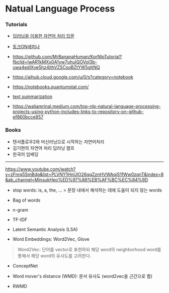 # Natual Language Process

### Tutorials

* [딥러닝을 이용한 자연어 처리 입문](https://wikidocs.net/book/2155)

* [토크ON세미나](https://www.youtube.com/watch?v=qlxrXX5uBoU)

* https://github.com/MrBananaHuman/KorNlpTutorial?fbclid=IwAR1kMXx0A1yw7uhuIQOVoI3b-uwa4edIXve5hz4ithVZSCsoBZtYW5gItNQ

* https://aihub.cloud.google.com/u/0/s?category=notebook

* https://notebooks.quantumstat.com/

* [text summarization](https://github.com/uoneway/Text-Summarization-Repo?fbclid=IwAR1v7DtoIQ5Of7Vbi2RaQlHuJXG3G0LtJlY_QpPSVcwvQGSxdaGhaoDdpu0)

* https://waliamrinal.medium.com/top-nlp-natural-language-processing-projects-using-python-includes-links-to-repository-on-github-ef860bcce857


### Books

* 텐서플로우2와 머신러닝으로 시작하는 자연어처리
* 김기현의 자연어 처리 딥러닝 캠프
* 한국어 임베딩

----------------------------------------------------------------------------


https://www.youtube.com/watch?v=zFnrq5SmBdg&list=PLVNY1HnUlO26qqZznHVWAqjS1fWw0zqnT&index=8&ab_channel=MinsukHeo%ED%97%88%EB%AF%BC%EC%84%9D


* stop words: is, a, the, ... > 문장 내에서 해석하는 데에 도움이 되지 않는 words

* Bag of words
* n-gram
* TF-IDF

* Latent Semantic Analysis (LSA)
* Word Embeddings: Word2Vec, Glove

> Word2Vec: 단어를 vector로 표현하되 해당 word의 neighborhood word를 통해서 해당 word의 유사도를 고려한다. 


* ConceptNet


* Word mover's distance (WMD): 문서 유사도 (word2vec을 근간으로 함)
* RWMD





